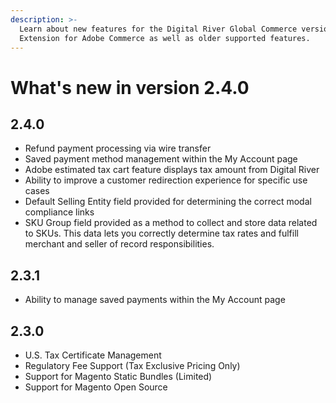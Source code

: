 ```yaml
---
description: >-
  Learn about new features for the Digital River Global Commerce version 2.4.0
  Extension for Adobe Commerce as well as older supported features.
---
```


# What's new in version 2.4.0

## 2.4.0

* Refund payment processing via wire transfer
* Saved payment method management within the My Account page
* Adobe estimated tax cart feature displays tax amount from Digital River
* Ability to improve a customer redirection experience for specific use cases
* Default Selling Entity field provided for determining the correct modal compliance links
* SKU Group field provided as a method to collect and store data related to SKUs. This data lets you correctly determine tax rates and fulfill merchant and seller of record responsibilities.

## 2.3.1

* Ability to manage saved payments within the My Account page

## 2.3.0

* U.S. Tax Certificate Management&#x20;
* Regulatory Fee Support (Tax Exclusive Pricing Only)
* Support for Magento Static Bundles (Limited)
* Support for Magento Open Source

## &#x20;

